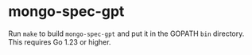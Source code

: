 # mongo-spec-gpt

Run `make` to build `mongo-spec-gpt` and put it in the GOPATH `bin` directory. This requires Go 1.23 or higher.

